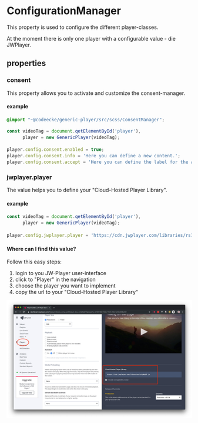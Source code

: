 # ConfigurationManager

This property is used to configure the different player-classes.

At the moment there is only one player with a configurable value - die JWPlayer.

## properties

### consent

This property allows you to activate and customize the consent-manager.

#### example
```scss
@import "~@codeecke/generic-player/src/scss/ConsentManager";
```

```javascript
const videoTag = document.qetElementById('player'),
      player = new GenericPlayer(videoTag);

player.config.consent.enabled = true;
player.config.consent.info = 'Here you can define a new content.';
player.config.consent.accept = 'Here you can define the label for the accept-button';
```

### jwplayer.player

The value helps you to define your "Cloud-Hosted Player Library".

#### example

``` javascript
const videoTag = document.qetElementById('player'),
      player = new GenericPlayer(videoTag);

player.config.jwplayer.player = 'https://cdn.jwplayer.com/libraries/rs1pWqGT.js';
```

#### Where can I find this value?

Follow this easy steps:

1. login to you JW-Player user-interface
2. click to "Player" in the navigation
3. choose the player you want to implement
4. copy the url to your "Cloud-Hosted Player Library"

![jwplayer-player-library.jpg](../images/jwplayer-player-library.jpg)

